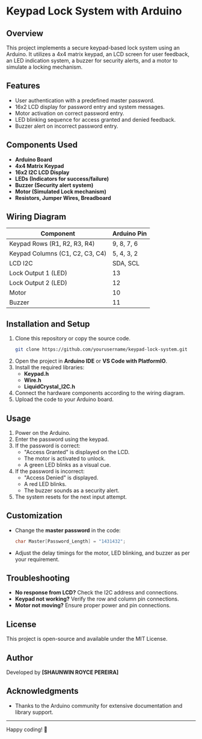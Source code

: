# Keypad Lock System with Arduino

## Overview
This project implements a secure keypad-based lock system using an Arduino. It utilizes a 4x4 matrix keypad, an LCD screen for user feedback, an LED indication system, a buzzer for security alerts, and a motor to simulate a locking mechanism.

## Features
- User authentication with a predefined master password.
- 16x2 LCD display for password entry and system messages.
- Motor activation on correct password entry.
- LED blinking sequence for access granted and denied feedback.
- Buzzer alert on incorrect password entry.

## Components Used
- **Arduino Board**
- **4x4 Matrix Keypad**
- **16x2 I2C LCD Display**
- **LEDs (Indicators for success/failure)**
- **Buzzer (Security alert system)**
- **Motor (Simulated Lock mechanism)**
- **Resistors, Jumper Wires, Breadboard**

## Wiring Diagram
| Component | Arduino Pin |
|-----------|------------|
| Keypad Rows (R1, R2, R3, R4) | 9, 8, 7, 6 |
| Keypad Columns (C1, C2, C3, C4) | 5, 4, 3, 2 |
| LCD I2C | SDA, SCL |
| Lock Output 1 (LED) | 13 |
| Lock Output 2 (LED) | 12 |
| Motor | 10 |
| Buzzer | 11 |

## Installation and Setup
1. Clone this repository or copy the source code.
   ```bash
   git clone https://github.com/yourusername/keypad-lock-system.git
   ```
2. Open the project in **Arduino IDE** or **VS Code with PlatformIO**.
3. Install the required libraries:
   - **Keypad.h**
   - **Wire.h**
   - **LiquidCrystal_I2C.h**
4. Connect the hardware components according to the wiring diagram.
5. Upload the code to your Arduino board.

## Usage
1. Power on the Arduino.
2. Enter the password using the keypad.
3. If the password is correct:
   - "Access Granted" is displayed on the LCD.
   - The motor is activated to unlock.
   - A green LED blinks as a visual cue.
4. If the password is incorrect:
   - "Access Denied" is displayed.
   - A red LED blinks.
   - The buzzer sounds as a security alert.
5. The system resets for the next input attempt.

## Customization
- Change the **master password** in the code:
  ```cpp
  char Master[Password_Length] = "1431432";
  ```
- Adjust the delay timings for the motor, LED blinking, and buzzer as per your requirement.

## Troubleshooting
- **No response from LCD?** Check the I2C address and connections.
- **Keypad not working?** Verify the row and column pin connections.
- **Motor not moving?** Ensure proper power and pin connections.

## License
This project is open-source and available under the MIT License.

## Author
Developed by **[SHAUNWIN ROYCE PEREIRA]**

## Acknowledgments
- Thanks to the Arduino community for extensive documentation and library support.

---
Happy coding! 🚀

